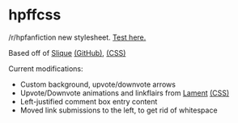 # hpffcss

/r/hpfanfiction new stylesheet. [Test here.](https://www.reddit.com/r/hpfanficcsstest/)

Based off of [Slique](https://www.reddit.com/r/slique) [(GitHub)](https://github.com/leb2/slique), [(CSS)](https://raw.githubusercontent.com/leb2/slique/master/slique.css)

Current modifications:
* Custom background, upvote/downvote arrows
* Upvote/Downvote animations and linkflairs from [Lament](https://www.reddit.com/r/hpfanficcsstest/) [(CSS)](http://pastebin.com/raw.php?i=9tgtiZNt)
* Left-justified comment box entry content
* Moved link submissions to the left, to get rid of whitespace
